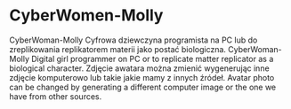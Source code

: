 # CyberWomen-Molly
CyberWoman-Molly Cyfrowa dziewczyna programista na PC lub do zreplikowania replikatorem materii jako postać biologiczna. CyberWoman-Molly Digital girl programmer on PC or to replicate matter replicator as a biological character.
Zdjęcie awatara można zmienić wygenerując inne zdjęcie komputerowo lub takie jakie mamy z innych źródeł.
Avatar photo can be changed by generating a different computer image or the one we have from other sources.
